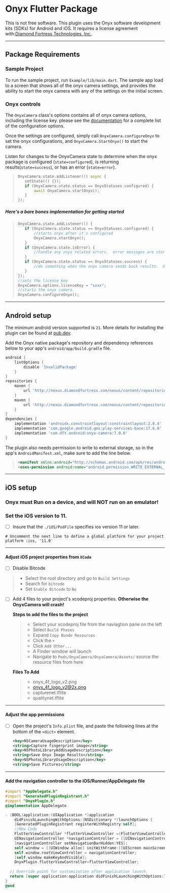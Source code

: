 # Onyx Flutter Package

This is not free software. This plugin uses the Onyx software development kits (SDKs) for Android and iOS. It requires a license agreement with:[Diamond Fortress Technologies, Inc.](https://diamondfortress.com/)

--------

## Package Requirements

### Sample Project

To run the sample project, run `Example/lib/main.dart`.  The sample app load to a screen that shows all of the onyx camera settings, and provides the ability to start the onyx camera with any of the settings on the initial screen.

### Onyx controls

The `OnyxCamera` class's options contains all of onyx camera options, including the license key.  please see the [documentation](https://pub.dev/documentation/onyx_plugin/latest/onyx/OnyxOptions-class.html) for a complete list of the configuration options.

Once the settings are configured, simply call `OnyxCamera.configureOnyx` to set the onyx configurations, and `OnyxCamera.StartOnyx()` to start the camera.

Listen for changes to the OnyxCamera state to determine when the onyx package is configured (`state=configured`), is returning results(`state=success`), or has an error (`state=error`).

>```dart
>OnyxCamera.state.addListener(() async {
>    setState(() {});
>    if (OnyxCamera.state.status == OnyxStatuses.configured) {
>        await OnyxCamera.startOnyx();
>    }
>});

##### Here's a bare bones implementation for getting started

>```dart
>OnyxCamera.state.addListener(() {
>    if (OnyxCamera.state.status == OnyxStatuses.configured) {
>        //starts onyx after it's configured
>        OnyxCamera.startOnyx();
>    }
>    if (OnyxCamera.state.isError) {
>        //handle any onyx related errors.  error messages are stored in the OnyxCamera.state.resultMessage variable.
>    }
>    if (OnyxCamera.state.status == OnyxStatuses.success) {
>        //do something when the onyx camera sends back results.  OnyxCamera.Results holds the onyx results.
>    }
>});
>//sets the license key
>OnyxCamera.options.licenseKey = "xxxx";
>//starts the onyx camera.
>OnyxCamera.configureOnyx();

--------

## Android setup

The minimum android version supported is `21`.  More details for installing the plugin can be found at [pub.dev](https://pub.dev/packages/onyx_plugin/install).

Add the Onyx native package's repository and dependency references below to your app's `android/app/build.gradle` file.

```Groovy
android {
    lintOptions {
        disable 'InvalidPackage'
    }
}
repositories {
    maven {
        url 'http://nexus.diamondfortress.com/nexus/content/repositories/releases/'
    }
    maven {
        url 'http://nexus.diamondfortress.com/nexus/content/repositories/snapshots/'
    }
}
dependencies {
    implementation 'androidx.constraintlayout:constraintlayout:2.0.4'
    implementation 'com.google.android.gms:play-services-base:17.6.0'
    implementation 'com.dft.android:onyx-camera:7.0.0'
}
```

The plugin also needs permission to write to external storage, so in the app's `AndroidManifest.xml`, make sure to add the line below.

>```xml
><manifest xmlns:android="http://schemas.android.com/apk/res/android">
><uses-permission android:name="android.permission.WRITE_EXTERNAL_STORAGE" />

--------

## iOS setup

### Onyx must Run on a device, and **will NOT run on an emulator!**

### Set the iOS version to 11.
- [ ] Insure that the `./iOS/PodFile` specifies ios version 11 or later.

```
# Uncomment the next line to define a global platform for your project
platform :ios, '11.0'
```

--------

#### Adjust iOS project properties from `XCode`

- [ ]  Disable Bitcode
  >
  >- Select the root directory and go to `Build Settings`
  >- Search for `bitcode`
  >- Set `Enable Bitcode` to `No`

- [ ] Add 4 files to your project's xcodeproj properties. **Otherwise the OnyxCamera will crash!**

  **Steps to add the files to the project**
  >
  > - Select your xcodeproj file from the naviagtion pane on the left
  > - Select `Build Phases`
  >- Expand `Copy Bunde Resources`
  >- Click the `+`
  >- Click `Add Other...`
  >- A Finder window will launch
  >- Navigate to `Pods/OnyxCamera/OnyxCamera/Assets/` source the resource files from here

  **Files To Add**
  >
  >- onyx_4f_logo_v2.png
  >- onyx_4f_logo_v2@2x.png
  >- capturenet.tflite
  >- qualitynet.tflite

--------

#### Adjust the app permissions

- [ ] Open the project's `Info.plist` file, and paste the following lines at the bottom of the `<dict>` element.

    ```XML
   <key>NSCameraUsageDescription</key>
   <string>Capture fingerprint image</string>
  <key>NSPhotoLibraryAddUsageDescription</key>
  <string>Save Onyx Image Results</string>
  <key>NSPhotoLibraryUsageDescription</key>
  <string>Save Pictures</string>

--------

#### Add the navigation controller to the iOS/Runner/AppDelegate file

```objective-c
#import "AppDelegate.h"
#import "GeneratedPluginRegistrant.h"
#import "OnyxPlugin.h"
@implementation AppDelegate

- (BOOL)application:(UIApplication *)application
    didFinishLaunchingWithOptions:(NSDictionary *)launchOptions {
    [GeneratedPluginRegistrant registerWithRegistry:self];
    //New Code
    FlutterViewController *flutterViewController =(FlutterViewController*)self.window.rootViewController;
    UINavigationController *navigationController = [[UINavigationController alloc] initWithRootViewController:flutterViewController];
    [navigationController setNavigationBarHidden:YES];    
    self.window = [[UIWindow alloc] initWithFrame:[[UIScreen mainScreen] bounds]];
    self.window.rootViewController = navigationController;
    [self.window makeKeyAndVisible];
    OnyxPlugin.flutterViewController=flutterViewController;
    
  // Override point for customization after application launch.
  return [super application:application didFinishLaunchingWithOptions:launchOptions];
}
@end
```

